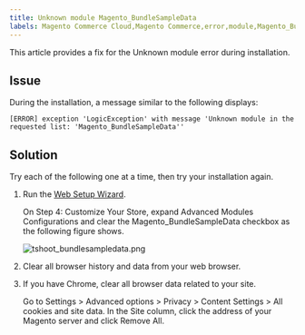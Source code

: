 ```yaml
---
title: Unknown module Magento_BundleSampleData
labels: Magento Commerce Cloud,Magento Commerce,error,module,Magento_BundleSampleData,unknown,LogicException,how to
---
```


This article provides a fix for the Unknown module error during installation.

<h2 id="details">Issue</h2>

During the installation, a message similar to the following displays:

<pre><code class="language-text">[ERROR] exception 'LogicException' with message 'Unknown module in the requested list: 'Magento_BundleSampleData''</code></pre>

<h2 id="solution">Solution</h2>

Try each of the following one at a time, then try your installation again.

1. Run the [Web Setup Wizard](https://devdocs.magento.com/guides/v2.3/install-gde/install/web/install-web.html).
    
    
    
    On Step 4: Customize Your Store, expand Advanced Modules Configurations and clear the Magento\_BundleSampleData checkbox as the following figure shows.
    
    
    
    ![tshoot_bundlesampledata.png](https://support.magento.com/hc/article_attachments/360039762491/tshoot_bundlesampledata.png)
    
    
1. Clear all browser history and data from your web browser.
1. If you have Chrome, clear all browser data related to your site.
    
    
    
    Go to Settings > Advanced options > Privacy > Content Settings > All cookies and site data. In the Site column, click the address of your Magento server and click Remove All.
    
    